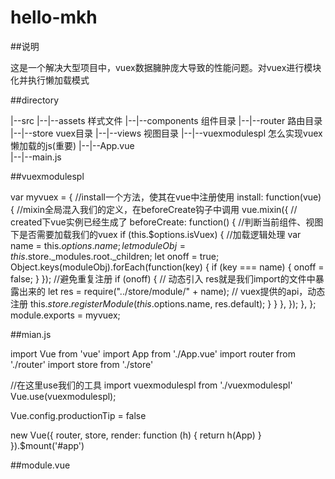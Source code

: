 # hello-mkh

##说明

这是一个解决大型项目中，vuex数据臃肿庞大导致的性能问题。对vuex进行模块化并执行懒加载模式

##directory

|--src
|--|--assets            样式文件
|--|--components        组件目录
|--|--router            路由目录
|--|--store             vuex目录
|--|--views             视图目录
|--|--vuexmodulespl     怎么实现vuex懒加载的js(重要)
|--|--App.vue           
|--|--main.js 

##vuexmodulespl


var myvuex = {
//install一个方法，使其在vue中注册使用
  install: function(vue) {
  //mixin全局混入我们的定义，在beforeCreate钩子中调用
    vue.mixin({
      // created下vue实例已经生成了
      beforeCreate: function() {
      //判断当前组件、视图下是否需要加载我们的vuex
        if (this.$options.isVuex) {
        //加载逻辑处理
          var name = this.$options.name;
          let moduleObj = this.$store._modules.root._children;
          let onoff = true;
          Object.keys(moduleObj).forEach(function(key) {
            if (key === name) {
              onoff = false;
            }
          });
          //避免重复注册
          if (onoff) {
            // 动态引入 res就是我们import的文件中暴露出来的
            let res = require("../store/module/" + name);
            // vuex提供的api，动态注册
            this.$store.registerModule(this.$options.name, res.default);
          }
        }
      },
    });
  },
};
module.exports = myvuex;

##mian.js

import Vue from 'vue'
import App from './App.vue'
import router from './router'
import store from './store'

//在这里use我们的工具
import vuexmodulespl from './vuexmodulespl'
Vue.use(vuexmodulespl);

Vue.config.productionTip = false

new Vue({
  router,
  store,
  render: function (h) { return h(App) }
}).$mount('#app')


##module.vue

<template>
    <div>   
        模块一{{myname}}
    </div>
</template>
<script>
export default {
  //定义模块名称!!非常重要!!
    name:"module1",
  //定义是否需要加载vuex!!!
    isVuex:true,
    data(){
        return{
            myname:''
        }
    },
    created(){
        console.log(2);
        try{
            console.log(this.$store.state);
            this.myname = this.$store.state.module1.name;
        }catch{
            console.log('还未获取')
        }
        
    },
    
}
</script>
